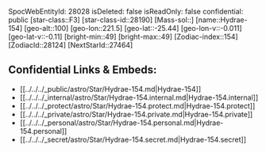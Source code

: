 ﻿---
location: [-25.44,221.5,100]
type: Star
tags:
- astro/Star

---
SpocWebEntityId: 28028
isDeleted: false
isReadOnly: false
confidential: public
[star-class::F3]
[star-class-id::28190]
[Mass-sol::]
[name::Hydrae-154]
[geo-alt::100]
[geo-lon::221.5]
[geo-lat::-25.44]
[geo-lon-v::-0.011]
[geo-lat-v::-0.11]
[bright-min::49]
[bright-max::49]
[Zodiac-index::154]
[ZodiacId::28124]
[NextStarId::27464]



## Confidential Links & Embeds: 
- [[../../../_public/astro/Star/Hydrae-154.md|Hydrae-154]] 
- [[../../../_internal/astro/Star/Hydrae-154.internal.md|Hydrae-154.internal]] 
- [[../../../_protect/astro/Star/Hydrae-154.protect.md|Hydrae-154.protect]] 
- [[../../../_private/astro/Star/Hydrae-154.private.md|Hydrae-154.private]] 
- [[../../../_personal/astro/Star/Hydrae-154.personal.md|Hydrae-154.personal]] 
- [[../../../_secret/astro/Star/Hydrae-154.secret.md|Hydrae-154.secret]]

